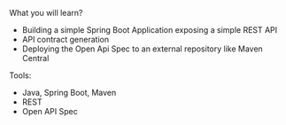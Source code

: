 What you will learn?
- Building a simple Spring Boot Application exposing a simple REST API
- API contract generation
- Deploying the Open Api Spec to an external repository like Maven Central

Tools: 
- Java, Spring Boot, Maven
- REST
- Open API Spec
